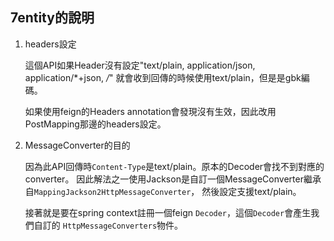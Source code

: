 ## 7entity的說明

1. headers設定
   
    這個API如果Header沒有設定"text/plain, application/json, application/*+json, */*"
    就會收到回傳的時候使用text/plain，但是是gbk編碼。

    如果使用feign的Headers annotation會發現沒有生效，因此改用PostMapping那邊的headers設定。

2. MessageConverter的目的

    因為此API回傳時<code>Content-Type</code>是text/plain。原本的Decoder會找不到對應的converter。
    因此解法之一使用Jackson是自訂一個MessageConverter繼承自<code>MappingJackson2HttpMessageConverter</code>，
    然後設定支援text/plain。
   
    接著就是要在spring context註冊一個feign <code>Decoder</code>，這個<code>Decoder</code>會產生我們自訂的
    <code>HttpMessageConverters</code>物件。
